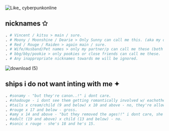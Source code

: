 ![Like_ cyberpunkonline](https://github.com/stzrxienn/stzrxienn/assets/155057376/e5d79768-97ba-4e4f-8314-50ea6fbe0660)


## nicknames ✩
```python
. # Vincent / kitsu > main / sure.
. # Moony / Moonshine / Dearie > Only Sunny can call me this. (aka my online brother.)
. # Red / Rouge / Raiden > again main / sure.
. # Wife/Husband/Pet names > only my partner/p can call me these (both platonically and romantically by choice.)
. # bbg/bby/pookie > only pookies or close friends can call me these.
. # Any inappropriate nicknames towards me will be ignored.
```



![download (5)](https://github.com/stzrxienn/stzrxienn/assets/155057376/230ba6fc-91ed-4ba3-8df8-3233ca4128d4)

## ships i do not want inting with me ✦

```python
. #sonamy - "but they're canon..!" i dont care.
. #shadouge - i dont see them getting romantically involved w/ eachother since Rouge is more interested in jewelry/gems/valuable items than relationships.
. #tails x cream/child (9 and below) x 10 and above - no, they're allowed to have crushes (in a **platonic** way.) on eachother although.
. #rouge x 17 and below - gross.
. #amy x 14 and above - "but they removed the ages!!" i dont care, she's still 12 whether you like it or not.
. #adult (19 and above) x child (13 and below) - no.
. #sonic x rouge - she's 18 and he's 15.  
```
